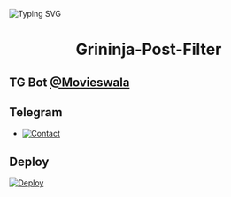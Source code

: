 ![Typing SVG](https://readme-typing-svg.herokuapp.com/?lines=GRININJA+POST+FILTER+BOT!;CREATED+BY+MOVIES+WALA!)
</p>

</p>
<h1 align="center">
  <b>Grininja-Post-Filter</b>
</h1>

## TG Bot [@Movieswala](https://t.me/movieswala_dekh_movie01)

## Telegram 


* [![Contact](https://img.shields.io/static/v1?label=Contact&message=On+Telegram&color=critical)](https://t.me/movieswala_dekh_movie01)

## Deploy 

[![Deploy](https://www.herokucdn.com/deploy/button.svg)](https://heroku.com/deploy?template=https://github.com/vinaychauhan01/Grininja-Post-Filter-Bot)
